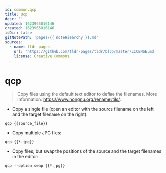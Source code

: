 ```yaml
---
id: common.qcp
title: Qcp
desc: ''
updated: 1623965016146
created: 1623965016146
isDir: false
gitNotePath: 'pages/{{ noteHiearchy }}.md'
sources:
  - name: tldr-pages
    url: 'https://github.com/tldr-pages/tldr/blob/master/LICENSE.md'
    license: Creative Commons
---
```

# qcp

> Copy files using the default text editor to define the filenames.
> More information: <https://www.nongnu.org/renameutils/>.

- Copy a single file (open an editor with the source filename on the left and the target filename on the right):

`qcp {{source_file}}`

- Copy multiple JPG files:

`qcp {{*.jpg}}`

- Copy files, but swap the positions of the source and the target filenames in the editor:

`qcp --option swap {{*.jpg}}`

